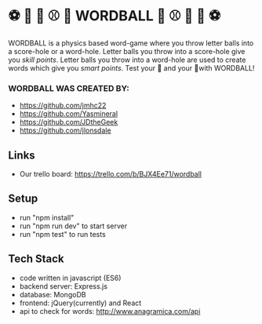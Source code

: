 # ⚽️ 🏀 🏈 ⚾️ 🎱 WORDBALL 🎱 ⚾️ 🏈 🏀 ⚽️
WORDBALL is a physics based word-game where you throw letter balls into a score-hole or a word-hole. Letter balls you throw into a score-hole give you *skill points*. Letter balls you throw into a word-hole are used to create words which give you *smart points*. Test your 🧠 and your 🎯with WORDBALL!

### WORDBALL WAS CREATED BY:
- https://github.com/jmhc22
- https://github.com/Yasmineral
- https://github.com/JDtheGeek
- https://github.com/jlonsdale

## Links
- Our trello board: https://trello.com/b/BJX4Ee71/wordball

## Setup

- run "npm install"
- run "npm run dev" to start server
- run "npm test" to run tests

## Tech Stack
 
- code written in javascript (ES6) 
- backend server: Express.js 
- database: MongoDB
- frontend: jQuery(currently) and React
- api to check for words: http://www.anagramica.com/api
